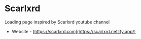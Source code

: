 # Scarlxrd
Loading page inspired by Scarlxrd youtube channel

- Website - [https://scarlxrd.com](https://scarlxrd.netlify.app/)